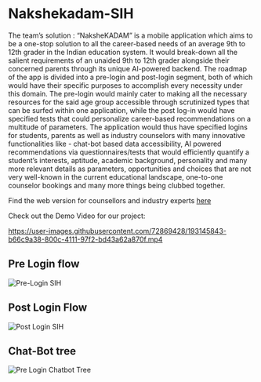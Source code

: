 # Nakshekadam-SIH

The team’s solution : “NaksheKADAM” is a mobile application which aims to be a one-stop solution to all the career-based needs of an average 9th to 12th grader in the Indian education system. It would break-down all the salient requirements of an unaided 9th to 12th grader alongside their concerned parents through its unique AI-powered backend. The roadmap of the app is divided into a pre-login and post-login segment, both of which would have their specific purposes to accomplish every necessity under this domain. The pre-login would mainly cater to making all the necessary resources for the said age group accessible through scrutinized types that can be surfed within one application, while the post log-in would have specified tests that could personalize career-based recommendations on a multitude of parameters. The application would thus have specified logins for students, parents as well as industry counselors with many innovative functionalities like - chat-bot based data accessibility, AI powered recommendations via questionnaires/tests that would efficiently quantify a student’s interests, aptitude, academic background, personality and many more relevant details as parameters, opportunities and choices that are not very well-known in the current educational landscape, one-to-one counselor bookings and many more things being clubbed together.

Find the web version for counsellors and industry experts [here](https://github.com/Rushour0/nakshekadam_web)

Check out the Demo Video for our project: 

https://user-images.githubusercontent.com/72869428/193145843-b66c9a38-800c-4111-97f2-bd43a62a870f.mp4

## Pre Login flow
![Pre-Login SIH](https://github.com/Era23/NaksheKADAM/assets/84327161/a6e2777d-88c8-4409-abee-8922d9d7b1fb)


## Post Login Flow
![Post Login SIH](https://github.com/Era23/NaksheKADAM/assets/84327161/e2317b56-79ff-4a62-a81a-dd0eec5d2560)

## Chat-Bot tree
![Pre Login Chatbot Tree](https://github.com/Era23/NaksheKADAM/assets/84327161/d74e379f-b446-4699-b754-1e9442aa47da)

